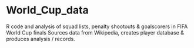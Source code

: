 # World_Cup_data
R code and analysis of squad lists, penalty shootouts & goalscorers in FIFA World Cup finals
Sources data from Wikipedia, creates player database & produces analysis / records.
